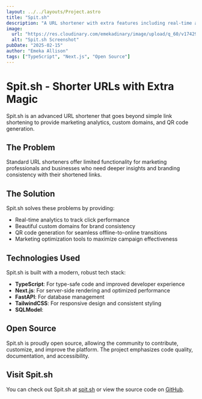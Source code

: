 ```yaml
---
layout: ../../layouts/Project.astro
title: "Spit.sh"
description: "A URL shortener with extra features including real-time analytics, custom domains, and QR code generation to enhance your online marketing efforts."
image:
  url: "https://res.cloudinary.com/emekadinary/image/upload/q_60/v1742965824/Projects%20Screenshot/spit-sh_xttlxw.webp"
  alt: "Spit.sh Screenshot"
pubDate: "2025-02-15"
author: "Emeka Allison"
tags: ["TypeScript", "Next.js", "Open Source"]
---
```


# Spit.sh - Shorter URLs with Extra Magic

Spit.sh is an advanced URL shortener that goes beyond simple link shortening to provide marketing analytics, custom domains, and QR code generation.

## The Problem

Standard URL shorteners offer limited functionality for marketing professionals and businesses who need deeper insights and branding consistency with their shortened links.

## The Solution

Spit.sh solves these problems by providing:

- Real-time analytics to track click performance
- Beautiful custom domains for brand consistency
- QR code generation for seamless offline-to-online transitions
- Marketing optimization tools to maximize campaign effectiveness

## Technologies Used

Spit.sh is built with a modern, robust tech stack:

- **TypeScript**: For type-safe code and improved developer experience
- **Next.js**: For server-side rendering and optimized performance
- **FastAPI**: For database management
- **TailwindCSS**: For responsive design and consistent styling
- **SQLModel**:

## Open Source

Spit.sh is proudly open source, allowing the community to contribute, customize, and improve the platform. The project emphasizes code quality, documentation, and accessibility.

## Visit Spit.sh

You can check out Spit.sh at [spit.sh](https://spit.sh) or view the source code on [GitHub](https://github.com/aliemeka/spit.sh).
